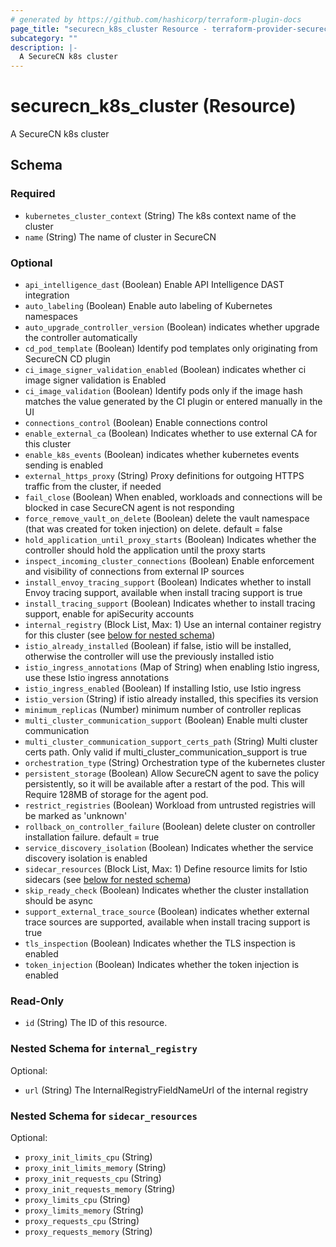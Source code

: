 ```yaml
---
# generated by https://github.com/hashicorp/terraform-plugin-docs
page_title: "securecn_k8s_cluster Resource - terraform-provider-securecn"
subcategory: ""
description: |-
  A SecureCN k8s cluster
---
```


# securecn_k8s_cluster (Resource)

A SecureCN k8s cluster



<!-- schema generated by tfplugindocs -->
## Schema

### Required

- `kubernetes_cluster_context` (String) The k8s context name of the cluster
- `name` (String) The name of cluster in SecureCN

### Optional

- `api_intelligence_dast` (Boolean) Enable API Intelligence DAST integration
- `auto_labeling` (Boolean) Enable auto labeling of Kubernetes namespaces
- `auto_upgrade_controller_version` (Boolean) indicates whether upgrade the controller automatically
- `cd_pod_template` (Boolean) Identify pod templates only originating from SecureCN CD plugin
- `ci_image_signer_validation_enabled` (Boolean) indicates whether ci image signer validation is Enabled
- `ci_image_validation` (Boolean) Identify pods only if the image hash matches the value generated by the CI plugin or entered manually in the UI
- `connections_control` (Boolean) Enable connections control
- `enable_external_ca` (Boolean) Indicates whether to use external CA for this cluster
- `enable_k8s_events` (Boolean) indicates whether kubernetes events sending is enabled
- `external_https_proxy` (String) Proxy definitions for outgoing HTTPS traffic from the cluster, if needed
- `fail_close` (Boolean) When enabled, workloads and connections will be blocked in case SecureCN agent is not responding
- `force_remove_vault_on_delete` (Boolean) delete the vault namespace (that was created for token injection) on delete. default = false
- `hold_application_until_proxy_starts` (Boolean) Indicates whether the controller should hold the application until the proxy starts
- `inspect_incoming_cluster_connections` (Boolean) Enable enforcement and visibility of connections from external IP sources
- `install_envoy_tracing_support` (Boolean) Indicates whether to install Envoy tracing support, available when install tracing support is true
- `install_tracing_support` (Boolean) Indicates whether to install tracing support, enable for apiSecurity accounts
- `internal_registry` (Block List, Max: 1) Use an internal container registry for this cluster (see [below for nested schema](#nestedblock--internal_registry))
- `istio_already_installed` (Boolean) if false, istio will be installed, otherwise the controller will use the previously installed istio
- `istio_ingress_annotations` (Map of String) when enabling Istio ingress, use these Istio ingress annotations
- `istio_ingress_enabled` (Boolean) If installing Istio, use Istio ingress
- `istio_version` (String) if istio already installed, this specifies its version
- `minimum_replicas` (Number) minimum number of controller replicas
- `multi_cluster_communication_support` (Boolean) Enable multi cluster communication
- `multi_cluster_communication_support_certs_path` (String) Multi cluster certs path. Only valid if multi_cluster_communication_support is true
- `orchestration_type` (String) Orchestration type of the kubernetes cluster
- `persistent_storage` (Boolean) Allow SecureCN agent to save the policy persistently, so it will be available after a restart of the pod. This will Require 128MB of storage for the agent pod.
- `restrict_registries` (Boolean) Workload from untrusted registries will be marked as 'unknown'
- `rollback_on_controller_failure` (Boolean) delete cluster on controller installation failure. default = true
- `service_discovery_isolation` (Boolean) Indicates whether the service discovery isolation is enabled
- `sidecar_resources` (Block List, Max: 1) Define resource limits for Istio sidecars (see [below for nested schema](#nestedblock--sidecar_resources))
- `skip_ready_check` (Boolean) Indicates whether the cluster installation should be async
- `support_external_trace_source` (Boolean) indicates whether external trace sources are supported, available when install tracing support is true
- `tls_inspection` (Boolean) Indicates whether the TLS inspection is enabled
- `token_injection` (Boolean) Indicates whether the token injection is enabled

### Read-Only

- `id` (String) The ID of this resource.

<a id="nestedblock--internal_registry"></a>
### Nested Schema for `internal_registry`

Optional:

- `url` (String) The InternalRegistryFieldNameUrl of the internal registry


<a id="nestedblock--sidecar_resources"></a>
### Nested Schema for `sidecar_resources`

Optional:

- `proxy_init_limits_cpu` (String)
- `proxy_init_limits_memory` (String)
- `proxy_init_requests_cpu` (String)
- `proxy_init_requests_memory` (String)
- `proxy_limits_cpu` (String)
- `proxy_limits_memory` (String)
- `proxy_requests_cpu` (String)
- `proxy_requests_memory` (String)


